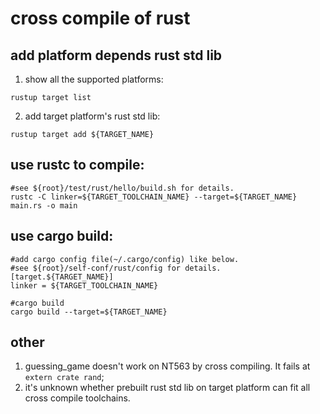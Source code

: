 cross compile of rust
=====

## add platform depends rust std lib
1. show all the supported platforms:
```shell
rustup target list
```
2. add target platform's rust std lib:
```shell
rustup target add ${TARGET_NAME}
```

## use rustc to compile:
```shell
#see ${root}/test/rust/hello/build.sh for details.
rustc -C linker=${TARGET_TOOLCHAIN_NAME} --target=${TARGET_NAME} main.rs -o main
```

## use cargo build:
```shell
#add cargo config file(~/.cargo/config) like below.
#see ${root}/self-conf/rust/config for details.
[target.${TARGET_NAME}]
linker = ${TARGET_TOOLCHAIN_NAME}

#cargo build
cargo build --target=${TARGET_NAME}
```

## other
1. guessing_game doesn't work on NT563 by cross compiling. It fails at `extern crate rand`;
2. it's unknown whether prebuilt rust std lib on target platform can fit all cross compile toolchains.
